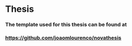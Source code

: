 # Thesis
### The template used for this thesis can be found at 
### https://github.com/joaomlourenco/novathesis
